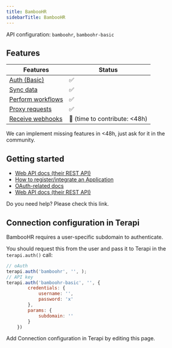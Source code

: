 ```yaml
---
title: BambooHR
sidebarTitle: BambooHR
---
```


API configuration: `bamboohr`, `bamboohr-basic`

## Features

| Features | Status |
| - | - |
| [Auth (Basic)](/integrate/guides/authorize-an-api) | ✅ |
| [Sync data](/integrate/guides/sync-data-from-an-api) | ✅ |
| [Perform workflows](/integrate/guides/perform-workflows-with-an-api) | ✅ |
| [Proxy requests](/integrate/guides/proxy-requests-to-an-api) | ✅ |
| [Receive webhooks](/integrate/guides/receive-webhooks-from-an-api) | 🚫 (time to contribute: &lt;48h) |

We can implement missing features in &lt;48h, just ask for it in the community.

## Getting started

-   [Web API docs (their REST API)](https://documentation.bamboohr.com/docs/getting-started)
-   [How to register/integrate an Application](https://documentation.bamboohr.com/docs#what-will-you-need-to-get-started)
-   [OAuth-related docs](https://documentation.bamboohr.com/page/single-sign-on-sso-with-openid-connect)
-   [Web API docs (their REST API)](https://documentation.bamboohr.com/reference/get-employee)

Do you need help? Please check this link.

## Connection configuration in Terapi

BambooHR requires a user-specific subdomain to authenticate.

You should request this from the user and pass it to Terapi in the `terapi.auth()` call:

```js
// oAuth
terapi.auth('bamboohr', '', );
// API key
terapi.auth('bamboohr-basic', '', {
        credentials: {
            username: '',
            password: 'x'
        },
        params: {
            subdomain: ''
        }
    })
```

Add Connection configuration in Terapi by editing this page.
    
